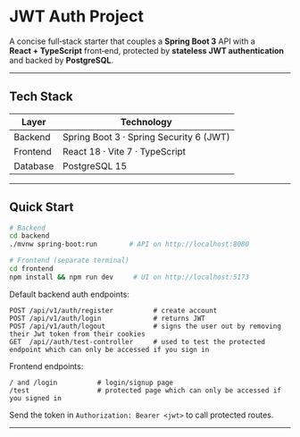 # JWT Auth Project

A concise full‑stack starter that couples a **Spring Boot 3** API with a **React + TypeScript** front‑end, protected by **stateless JWT authentication** and backed by **PostgreSQL**.

---

## Tech Stack

| Layer    | Technology                              |
| -------- | --------------------------------------- |
| Backend  | Spring Boot 3 · Spring Security 6 (JWT) |
| Frontend | React 18 · Vite 7 · TypeScript          |
| Database | PostgreSQL 15                           |

---

## Quick Start

```bash
# Backend
cd backend
./mvnw spring-boot:run        # API on http://localhost:8080

# Frontend (separate terminal)
cd frontend
npm install && npm run dev     # UI on http://localhost:5173
```

Default backend auth endpoints:

```
POST /api/v1/auth/register          # create account
POST /api/v1/auth/login             # returns JWT
POST /api/v1/auth/logout            # signs the user out by removing their Jwt token from their cookies
GET  /api//auth/test-controller     # used to test the protected endpoint which can only be accessed if you sign in
```

Frontend endpoints:

```
/ and /login          # login/signup page
/test                 # protected page which can only be accessed if you signed in
```

Send the token in `Authorization: Bearer <jwt>` to call protected routes.

---

